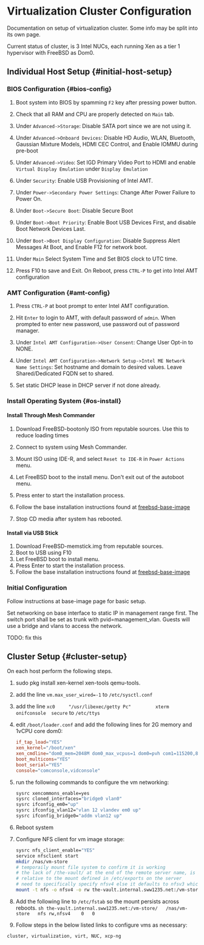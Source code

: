 # Virtualization Cluster Configuration

Documentation on setup of virtualization cluster. Some info may be split into
its own page.

Current status of cluster, is 3 Intel NUCs, each running Xen as a tier 1
hypervisor with FreeBSD as Dom0.

## Individual Host Setup {#initial-host-setup}

### BIOS Configuration {#bios-config}

1.	Boot system into BIOS by spamming `F2` key after pressing power button.

2.	Check that all RAM and CPU are properly detected on `Main` tab.

3.	Under `Advanced->Storage`: Disable SATA port since we are not using it.

4.	Under `Advanced->Onboard Devices`: Disable HD Audio, WLAN, Bluetooth,
	Gaussian Mixture Models, HDMI CEC Control, and Enable IOMMU during pre-boot

5.	Under `Advanced->Video`: Set IGD Primary Video Port to HDMI and enable
	`Virtual Display Emulation` under `Display Emulation`

6.	Under `Security`: Enable USB Provisioning of Intel AMT.

7.	Under `Power->Secondary Power Settings`: Change After Power Failure to
	Power On.

8.	Under `Boot->Secure Boot`: Disable Secure Boot

9.	Under `Boot->Boot Priority`: Enable Boot USB Devices First, and disable
	Boot Network Devices Last.

10.	Under `Boot->Boot Display Configuration`: Disable Suppress Alert
	Messages At Boot, and Enable F12 for network boot.

11.	Under `Main` Select System Time and Set BIOS clock to UTC time.

12.	Press F10 to save and Exit. On Reboot, press `CTRL-P` to get into Intel AMT configuration

### AMT Configuration {#amt-config}

1.	Press `CTRL-P` at boot prompt to enter Intel AMT configuration.

2.	Hit `Enter` to login to AMT, with default password of `admin`. When
	prompted to enter new password, use password out of password manager.

3.	Under `Intel AMT Configuration->User Consent`: Change User Opt-in to NONE.

4.	Under `Intel AMT Configuration->Network Setup->Intel ME Network Name
	Settings`: Set hostname and domain to desired values. Leave
	Shared/Dedicated FQDN set to shared.

5.	Set static DHCP lease in DHCP server if not done already.

### Install Operating System {#os-install}

#### Install Through Mesh Commander

1.	Download FreeBSD-bootonly ISO from reputable sources. Use this to reduce loading times

2.	Connect to system using Mesh Commander.

3.	Mount ISO using IDE-R, and select `Reset to IDE-R` in `Power Actions` menu.

4.	Let FreeBSD boot to the install menu. Don't exit out of the autoboot menu.

5.	Press enter to start the installation process.

6.	Follow the base installation instructions found at [freebsd-base-image](./build-script-notes-base-freebsd-image.md)

7.	Stop CD media after system has rebooted.

#### Install via USB Stick

1.	Download FreeBSD-memstick.img from reputable sources.
2.	Boot to USB using F10
3.	Let FreeBSD boot to install menu.
4.	Press Enter to start the installation process.
5.	Follow the base installation instructions found at [freebsd-base-image](./build-script-notes-base-freebsd-image.md)

### Initial Configuration

Follow instructions at base-image page for basic setup.

Set networking on base interface to static IP in management range first. The switch port shall be set as trunk with pvid=management_vlan. Guests will use a bridge and vlans to access the network.

TODO: fix this


## Cluster Setup {#cluster-setup}

On each host perform the following steps.

1.	sudo pkg install xen-kernel xen-tools qemu-tools.
2.	add the line `vm.max_user_wired=-1` to `/etc/sysctl.conf`
3.	add the line `xc0     "/usr/libexec/getty Pc"         xterm   onifconsole  secure` to `/etc/ttys`
4.	edit `/boot/loader.conf` and add the following lines for 2G memory and 1vCPU core dom0:

	```conf
	if_tap_load="YES"
	xen_kernel="/boot/xen"
	xen_cmdline="dom0_mem=2048M dom0_max_vcpus=1 dom0=pvh com1=115200,8n1 guest_loglvl=all loglvl=all console=vga,com1"
	boot_multicons="YES"
	boot_serial="YES"
	console="comconsole,vidconsole"
	```
5.	run the following commands to configure the vm networking:

	```sh
	sysrc xencommons_enable=yes
	sysrc cloned_interfaces="bridge0 vlan0"
	sysrc ifconfig_em0="up"
 	sysrc ifconfig_vlan12="vlan 12 vlandev em0 up"
 	sysrc ifconfig_bridge0="addm vlan12 up"
	```
6.	Reboot system
7.	Configure NFS client for vm image storage:
   	```sh
    sysrc nfs_client_enable="YES"
    service nfsclient start
    mkdir /nas/vm-store
    # temporaily mount file system to confirm it is working
    # the lack of /the-vault/ at the end of the remote server name, is because this is
    # relative to the mount defined in /etc/exports on the server
    # need to specifically specify nfsv4 else it defaults to nfsv3 which causes confusing errors
    mount -t nfs -o nfsv4 -o rw the-vault.internal.sww1235.net:/vm-store/ /nas/vm-store
    ```
8.	Add the following line to `/etc/fstab` so the mount persists across reboots.
		```sh
		the-vault.internal.sww1235.net:/vm-store/	/nas/vm-store	nfs	rw,nfsv4	0	0
		```
9.	Follow steps in the below listed links to configure vms as necessary:
```tags
cluster, virtualization, virt, NUC, xcp-ng
```
